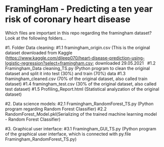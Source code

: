 # FramingHam - Predicting a ten year risk of coronary heart disease
Which files are important in this repo regarding the framingham dataset? Look at the following folders...

#1. Folder Data cleaning:
#1.1 framingham_origin.csv (This is the original dataset downloaded from Kaggle (https://www.kaggle.com/dileep070/heart-disease-prediction-using-logistic-regression?select=framingham.csv; downloaded 29.05.2021 &nbsp;
#1.2 Framingham_Data cleaning_TS.py (Python program to clean the original dataset and split it into test (30%) and train (70%) data
#1.3 framingham_cleaned.csv (70% of the original dataset, also called train dataset)
#1.4 framingham_test.csv (30% of the original dataset, also called test dataset)
#1.5 Profiling_Report.html (Statistical analyzation of the original dataset) 

#2. Data science models:
#2.1 Framingham_RandomForest_TS.py (Python program regarding Random Forest Classifier)
#2.2 RandomForest_Model.pkl(Serializing of the trained machine learning model - Random Forest Classifier)

#3. Graphical user interface:
#3.1 Framingham_GUI_TS.py (Python program of the graphical user interface, which is connected with py.file Framingham_RandomForest_TS.py)
